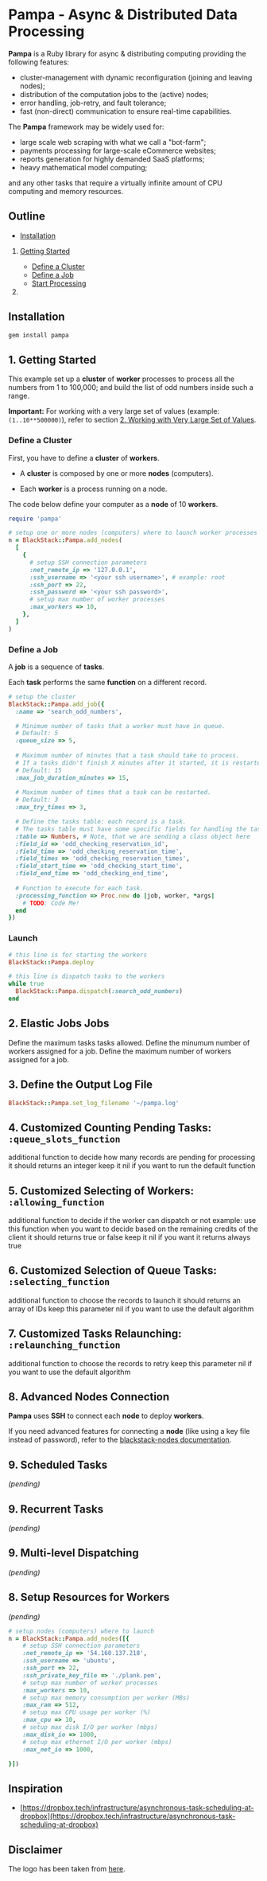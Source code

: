 
# Pampa - Async & Distributed Data Processing

**Pampa** is a Ruby library for async & distributing computing providing the following features:

- cluster-management with dynamic reconfiguration (joining and leaving nodes);
- distribution of the computation jobs to the (active) nodes;
- error handling, job-retry, and fault tolerance;
- fast (non-direct) communication to ensure real-time capabilities.

The **Pampa** framework may be widely used for:

- large scale web scraping with what we call a "bot-farm";
- payments processing for large-scale eCommerce websites;
- reports generation for highly demanded SaaS platforms;
- heavy mathematical model computing;

and any other tasks that require a virtually infinite amount of CPU computing and memory resources.

## Outline

- [Installation](#)
1. [Getting Started]()

    - [Define a Cluster]()
    - [Define a Job]()
    - [Start Processing]()

2. 


## Installation

```cmd
gem install pampa
```

## 1. Getting Started

This example set up a **cluster** of **worker** processes to process all the numbers from 1 to 100,000; and build the list of odd numbers inside such a range.

**Important:** For working with a very large set of values (example: `(1..10**500000)`), refer to section [2. Working with Very Large Set of Values](???).

### Define a Cluster

First, you have to define a **cluster** of **workers**.

- A **cluster** is composed by one or more **nodes** (computers).

- Each **worker** is a process running on a node.

The code below define your computer as a **node** of 10 **workers**. 

```ruby
require 'pampa'

# setup one or more nodes (computers) where to launch worker processes
n = BlackStack::Pampa.add_nodes(
  [
    {
      # setup SSH connection parameters
      :net_remote_ip => '127.0.0.1',  
      :ssh_username => '<your ssh username>', # example: root
      :ssh_port => 22,
      :ssh_password => '<your ssh password>',
      # setup max number of worker processes
      :max_workers => 10,
    },
  ]
)
```

### Define a Job

A **job** is a sequence of **tasks**. 

Each **task** performs the same **function** on a different record.

```ruby
# setup the cluster
BlackStack::Pampa.add_job({
  :name => 'search_odd_numbers',

  # Minimum number of tasks that a worker must have in queue.
  # Default: 5
  :queue_size => 5, 
  
  # Maximum number of minutes that a task should take to process.
  # If a tasks didn't finish X minutes after it started, it is restarted and assigned to another worker.
  # Default: 15
  :max_job_duration_minutes => 15,  
  
  # Maximum number of times that a task can be restarted.
  # Default: 3
  :max_try_times => 3,

  # Define the tasks table: each record is a task.
  # The tasks table must have some specific fields for handling the tasks dispatching.
  :table => Numbers, # Note, that we are sending a class object here
  :field_id => 'odd_checking_reservation_id',
  :field_time => 'odd_checking_reservation_time', 
  :field_times => 'odd_checking_reservation_times',
  :field_start_time => 'odd_checking_start_time',
  :field_end_time => 'odd_checking_end_time',
  
  # Function to execute for each task.
  :processing_function => Proc.new do |job, worker, *args|
    # TODO: Code Me!
  end
})
```

### Launch

```ruby
# this line is for starting the workers
BlackStack::Pampa.deploy

# this line is dispatch tasks to the workers
while true
  BlackStack::Pampa.dispatch(:search_odd_numbers)
end
```

## 2. Elastic Jobs Jobs

Define the maximum tasks tasks allowed.
Define the minumum number of workers assigned for a job.
Define the maximum number of workers assigned for a job.


## 3. Define the Output Log File

```ruby
BlackStack::Pampa.set_log_filename '~/pampa.log'
```

## 4. Customized Counting Pending Tasks: `:queue_slots_function`

additional function to decide how many records are pending for processing
it should returns an integer
keep it nil if you want to run the default function

## 5. Customized Selecting of Workers: `:allowing_function`

additional function to decide if the worker can dispatch or not
example: use this function when you want to decide based on the remaining credits of the client
it should returns true or false
keep it nil if you want it returns always true

## 6. Customized Selection of Queue Tasks: `:selecting_function`

additional function to choose the records to launch
it should returns an array of IDs
keep this parameter nil if you want to use the default algorithm

## 7. Customized Tasks Relaunching: `:relaunching_function`

additional function to choose the records to retry
keep this parameter nil if you want to use the default algorithm

## 8. Advanced Nodes Connection

**Pampa** uses **SSH** to connect each **node** to deploy **workers**.

If you need advanced features for connecting a **node** (like using a key file instead of password), refer to the [blackstack-nodes documentation](https://github.com/leandrosardi/blackstack-nodes).

## 9. Scheduled Tasks

_(pending)_

## 9. Recurrent Tasks

_(pending)_

## 9. Multi-level Dispatching

_(pending)_

## 

## 8. Setup Resources for Workers

_(pending)_

```ruby
# setup nodes (computers) where to launch
n = BlackStack::Pampa.add_nodes([{
    # setup SSH connection parameters
    :net_remote_ip => '54.160.137.218',  
    :ssh_username => 'ubuntu',
    :ssh_port => 22,
    :ssh_private_key_file => './plank.pem',
    # setup max number of worker processes
    :max_workers => 10,
    # setup max memory consumption per worker (MBs)
    :max_ram => 512, 
    # setup max CPU usage per worker (%)
    :max_cpu => 10,
    # setup max disk I/O per worker (mbps)
    :max_disk_io => 1000,
    # setup max ethernet I/O per worker (mbps)
    :max_net_io => 1000,

}])
```

## Inspiration

- [https://dropbox.tech/infrastructure/asynchronous-task-scheduling-at-dropbox](https://dropbox.tech/infrastructure/asynchronous-task-scheduling-at-dropbox)

## Disclaimer

The logo has been taken from [here](https://www.shareicon.net/lines-circles-endpoints-nodes-658150).
